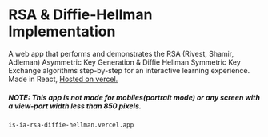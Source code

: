 # RSA & Diffie-Hellman Implementation

A web app that performs and demonstrates the RSA (Rivest, Shamir, Adleman) Asymmetric Key Generation & Diffie Hellman Symmetric Key Exchange algorithms step-by-step for an interactive learning experience.
Made in React, <a href="https://is-ia-rsa-diffie-hellman.vercel.app/"> Hosted on vercel. </a>

##### <b>NOTE:</b> <i>This app is not made for mobiles(portrait mode) or any screen with a view-port width less than 850 pixels. </i>
```
is-ia-rsa-diffie-hellman.vercel.app 
```
